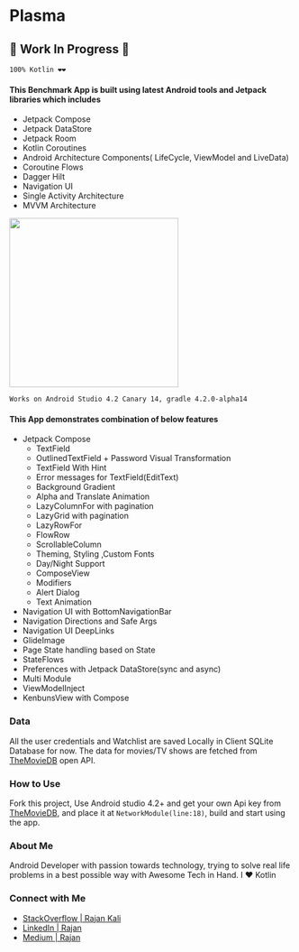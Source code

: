 # Plasma

## 🚧 Work In Progress 🚧

```100% Kotlin ❤️❤️```

#### This Benchmark App is built using latest Android tools and Jetpack libraries which includes
- Jetpack Compose
- Jetpack DataStore
- Jetpack Room
- Kotlin Coroutines
- Android Architecture Components( LifeCycle, ViewModel and LiveData)
- Coroutine Flows
- Dagger Hilt
- Navigation UI
- Single Activity Architecture
- MVVM Architecture

<img src="https://github.com/rajandev17/Plasma/blob/master/screenshots/demo.gif?raw=true" width="300"/>


```Works on Android Studio 4.2 Canary 14, gradle 4.2.0-alpha14```


#### This App demonstrates combination of below features
- Jetpack Compose
    - TextField
    - OutlinedTextField + Password Visual Transformation
    - TextField With Hint
    - Error messages for TextField(EditText)
    - Background Gradient 
    - Alpha and Translate Animation
    - LazyColumnFor with pagination
    - LazyGrid with pagination
    - LazyRowFor
    - FlowRow
    - ScrollableColumn
    - Theming, Styling ,Custom Fonts
    - Day/Night Support
    - ComposeView
    - Modifiers
    - Alert Dialog
    - Text Animation
- Navigation UI with BottomNavigationBar
- Navigation Directions and Safe Args
- Navigation UI DeepLinks
- GlideImage
- Page State handling based on State
- StateFlows
- Preferences with Jetpack DataStore(sync and async)
- Multi Module
- ViewModelInject
- KenbunsView with Compose

### Data
All the user credentials and Watchlist are saved Locally in Client SQLite Database for now.
The data for movies/TV shows are fetched from <a href = "https://www.themoviedb.org">TheMovieDB<a/> open API.

### How to Use
Fork this project, Use Android studio 4.2+ and get your own Api key from <a href = "https://www.themoviedb.org">TheMovieDB<a/>, and place it at 
```NetworkModule(line:18)```, build and start using the app.

### About Me 
Android Developer with passion towards technology, trying to solve real life problems in a best possible way with Awesome Tech in Hand. 
I ❤️ Kotlin

### Connect with Me
- <a href= "https://stackoverflow.com/users/3159267/rajan-ks">StackOverflow | Rajan Kali<a/>
- <a href = "https://www.linkedin.com/in/rajan-ks/">LinkedIn | Rajan<a/>
- <a href = "https://medium.com/@rajanks">Medium | Rajan<a/>
